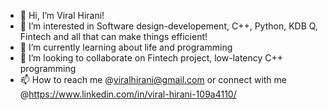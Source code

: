 - 👋 Hi, I’m Viral Hirani! 
- 👀 I’m interested in Software design-developement, C++, Python, KDB Q, Fintech and all that can make things efficient!
- 🌱 I’m currently learning about life and programming 
- 💞️ I’m looking to collaborate on Fintech project, low-latency C++ programming
- 📫 How to reach me @viralhirani@gmail.com or connect with me @https://www.linkedin.com/in/viral-hirani-109a4110/

<!---
viralhirani/viralhirani is a ✨ special ✨ repository because its `README.md` (this file) appears on your GitHub profile.
You can click the Preview link to take a look at your changes.
--->
